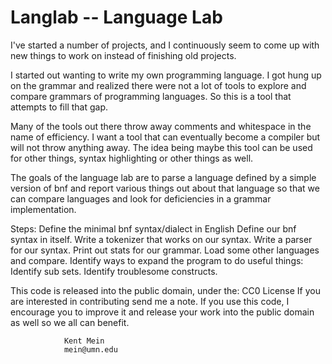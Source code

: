 # Langlab   -- Language Lab

I've started a number of projects, and I continuously seem to come up with
new things to work on instead of finishing old projects.

I started out wanting to write my own programming language.  I got hung
up on the grammar and realized there were not a lot of tools to explore and
compare grammars of programming languages.  So this is a tool that attempts
to fill that gap.

Many of the tools out there throw away comments and whitespace in the name
of efficiency.  I want a tool that can eventually become a compiler but
will not throw anything away.  The idea being maybe this tool can be used for
other things, syntax highlighting or other things as well.

The goals of the language lab are to parse a language defined by a simple
version of bnf and report various things out about that language so that
we can compare languages and look for deficiencies in a grammar implementation.

Steps:
	Define the minimal bnf syntax/dialect in English
	Define our bnf syntax in itself.
	Write a tokenizer that works on our syntax.
	Write a parser for our syntax.
	Print out stats for our grammar.
	Load some other languages and compare.
	Identify ways to expand the program to do useful things:
		Identify sub sets.
		Identify troublesome constructs.
		

This code is released into the public domain, under the: CC0 License
If you are interested in contributing send me a note.  If you use this
code, I encourage you to improve it and release your work into the public
domain as well so we all can benefit.

				Kent Mein
				mein@umn.edu
